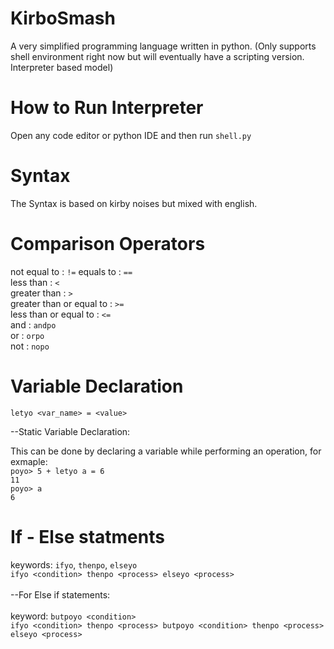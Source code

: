 # KirboSmash
A very simplified programming language written in python. (Only supports shell environment right now but will eventually have a scripting version. Interpreter based model)

# How to Run Interpreter
Open any code editor or python IDE and then run `shell.py`
# Syntax

The Syntax is based on kirby noises but mixed with english. 

# Comparison Operators

not equal to : `!=`
equals to : `==`
<br /> less than : `<`
<br /> greater than : `>`
<br /> greater than or equal to : `>=`
<br /> less than or equal to : `<=`
<br /> and : `andpo`
<br /> or : `orpo`
<br /> not : `nopo`

# Variable Declaration

`letyo <var_name> = <value>`

--Static Variable Declaration:

This can be done by declaring a variable while performing an operation, for exmaple:
<br />`poyo> 5 + letyo a = 6`
<br />`11`
<br /> `poyo> a`
<br /> `6`

# If - Else statments 
keywords: `ifyo`, `thenpo`, `elseyo`
<br />
`ifyo <condition> thenpo <process> elseyo <process>`
<br />
<br />
--For Else if statements:
<br />
<br /> keyword: `butpoyo <condition>`
<br /> `ifyo <condition> thenpo <process> butpoyo <condition> thenpo <process> elseyo <process>`
